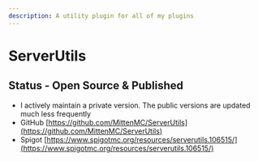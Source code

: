 ```yaml
---
description: A utility plugin for all of my plugins
---
```


# ServerUtils

## Status - Open Source & Published

* I actively maintain a private version. The public versions are updated much less frequently
* GitHub [https://github.com/MittenMC/ServerUtils](https://github.com/MittenMC/ServerUtils)
* Spigot [https://www.spigotmc.org/resources/serverutils.106515/](https://www.spigotmc.org/resources/serverutils.106515/)
